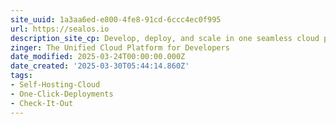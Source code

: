 ```yaml
---
site_uuid: 1a3aa6ed-e800-4fe8-91cd-6ccc4ec0f995
url: https://sealos.io
description_site_cp: Develop, deploy, and scale in one seamless cloud platform
zinger: The Unified Cloud Platform for Developers
date_modified: 2025-03-24T00:00:00.000Z
date_created: '2025-03-30T05:44:14.860Z'
tags:
- Self-Hosting-Cloud
- One-Click-Deployments
- Check-It-Out
---
```










